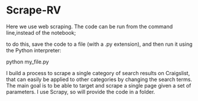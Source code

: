 # Scrape-RV

Here we use web scraping. The code can be run from the command line,instead of the notebook;

to do this, save the code to a file (with a .py extension), and then run it using the Python interpreter:

python my_file.py

I build a process to scrape a single category of search results on Craigslist, that can easily be applied to other categories by changing the search terms. The main goal is to be able to target and scrape a single page given a set of parameters.
I use Scrapy, so will provide the code in a folder.
